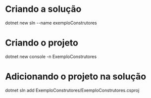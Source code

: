 # Criando a solução
dotnet new sln --name exemploConstrutores

# Criando o projeto
dotnet new console -n ExemploConstrutores

# Adicionando o projeto na solução
dotnet sln add ExemploConstrutores/ExemploConstrutores.csproj 